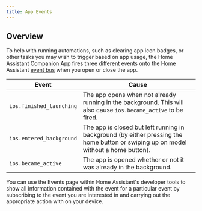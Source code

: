 ```yaml
---
title: App Events
---
```


## Overview

To help with running automations, such as clearing app icon badges, or other tasks you may wish to trigger based on app usage, the Home Assistant Companion App fires three different events onto the Home Assistant [event bus](https://www.home-assistant.io/docs/configuration/events/) when you open or close the app.

| Event | Cause |
| ----- | ----- |
| `ios.finished_launching` | The app opens when not already running in the background. This will also cause `ios.became_active` to be fired. |
| `ios.entered_background` | The app is closed but left running in background (by either pressing the home button or swiping up on model without a home button). |
| `ios.became_active` | The app is opened whether or not it was already in the background. |

You can use the Events page within Home Assistant's developer tools to show all information contained with the event for a particular event by subscribing to the event you are interested in and carrying out the appropriate action with on your device.
